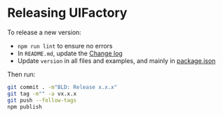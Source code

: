 # Releasing UIFactory

To release a new version:

- `npm run lint` to ensure no errors
- In `README.md`, update the [Change log](#change-log)
- Update `version` in all files and examples, and mainly in [package.json](package.json)

Then run:

```bash
git commit . -m"BLD: Release x.x.x"
git tag -m"" -a vx.x.x
git push --follow-tags
npm publish
```
